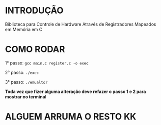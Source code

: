 # INTRODUÇÃO

Biblioteca para Controle de Hardware Através de Registradores Mapeados em Memória em C

# COMO RODAR 

1° passo:
`gcc main.c register.c -o exec`

2° passo:
`./exec`

3° passo:
`./emualtor`

**Toda vez que fizer alguma alteração deve refazer o passo 1 e 2 para mostrar no terminal**

# ALGUEM ARRUMA O RESTO KK